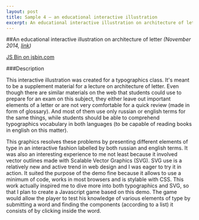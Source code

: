 ```yaml
---
layout: post
title: Sample 4 — an educational interactive illustration
excerpt: An educational interactive illustration on architecture of letter
---
```


##An educational interactive illustration on architecture of letter _(November 2014, [link](http://output.jsbin.com/vafemo/))_

<a class="jsbin-embed" href="http://jsbin.com/vafemo/embed">JS Bin on jsbin.com</a><script src="http://static.jsbin.com/js/embed.min.js?3.30.1"></script>

###Description

This interactive illustration was created for a typographics class. It's meant to be a supplement material for a lecture on architecture of letter. Even though there are similar materials on the web that students could use to prepare for an exam on this subject, they either leave out important elements of a letter or are not very comfortable for a quick review (made in form of glossary). And most of them use only russian or english terms for the same things, while students should be able to comprehend typographics vocabulary in both languages (to be capable of reading books in english on this matter). 

This graphics resolves these problems by presenting different elements of type in an interactive fashion labelled by both russian and english terms. It was also an interesting experience to me not least because it involved vector outlines made with Scalable Vector Graphics (SVG). SVG use is a relatively new and active trend in web design and I was eager to try it in action. It suited the purpose of the demo fine because it allows to use a minimum of code, works in most browsers and is stylable with CSS. This work actually inspired me to dive more into both typographics and SVG, so that I plan to create a Javascript game based on this demo. The game would allow the player to test his knowledge of various elements of type by submitting a word and finding the components (according to a list) it consists of by clicking inside the word. 